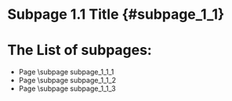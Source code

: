 # Subpage 1.1 Title {#subpage_1_1}

# The List of subpages:

* Page \subpage subpage_1_1_1
* Page \subpage subpage_1_1_2
* Page \subpage subpage_1_1_3

